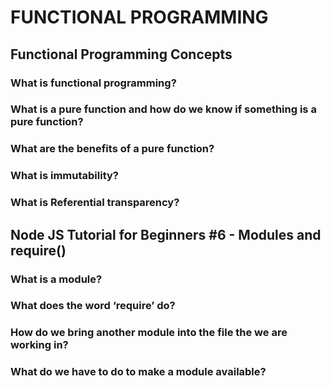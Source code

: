 # FUNCTIONAL PROGRAMMING

## Functional Programming Concepts

### What is functional programming?
### What is a pure function and how do we know if something is a pure function?
### What are the benefits of a pure function?
### What is immutability?
### What is Referential transparency?

## Node JS Tutorial for Beginners #6 - Modules and require()

### What is a module?
### What does the word ‘require’ do?
### How do we bring another module into the file the we are working in?
### What do we have to do to make a module available?